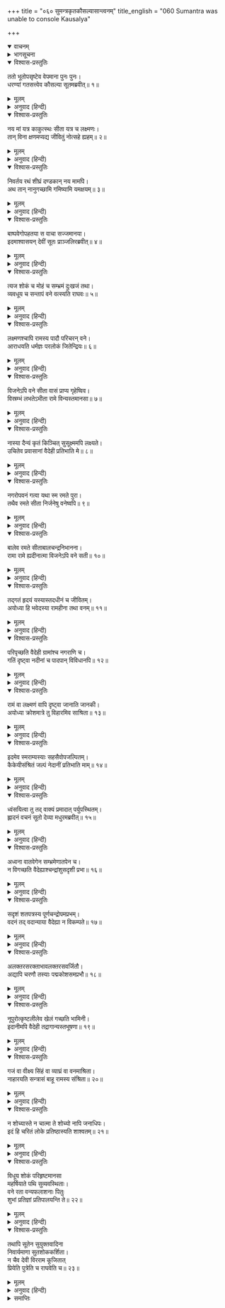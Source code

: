 +++
title = "०६० सुमन्त्रकृतकौसल्यासान्त्वनम्"
title_english = "060 Sumantra was unable to console Kausalya"

+++
<details open><summary>वाचनम्</summary>
<div caption="श्रीराम-हरिसीताराममूर्ति-घनपाठिभ्यां वचनम्" class="audioEmbed" src="https://archive.org/download/Ramayana-recitation-Sriram-harisItArAmamUrti-Ghanapaati-v2/Kanda_2/Kanda_2_AYK-060-Sumanthra_Krutha_Kousalya_Santvanam.mp3"></div>
</details>

<details><summary>भागसूचना</summary>

60. कौसल्याका विलाप और सारथि सुमन्त्रका उन्हें समझाना
</details>

<details open><summary>विश्वास-प्रस्तुतिः</summary>

ततो भूतोपसृष्टेव वेपमाना पुनः पुनः।  
धरण्यां गतसत्त्वेव कौसल्या सूतमब्रवीत्॥ १॥
</details>

<details><summary>मूलम्</summary>

ततो भूतोपसृष्टेव वेपमाना पुनः पुनः।  
धरण्यां गतसत्त्वेव कौसल्या सूतमब्रवीत्॥ १॥
</details>

<details><summary>अनुवाद (हिन्दी)</summary>

तदनन्तर जैसे उनमें भूतका आवेश हो गया हो, इस प्रकार कौसल्या देवी बारंबार काँपने लगीं और अचेत-सी होकर पृथ्वीपर गिर पड़ीं। उसी अवस्थामें उन्होंने सारथिसे कहा—॥ १॥
</details>

<details open><summary>विश्वास-प्रस्तुतिः</summary>

नय मां यत्र काकुत्स्थः सीता यत्र च लक्ष्मणः।  
तान् विना क्षणमप्यद्य जीवितुं नोत्सहे ह्यहम्॥ २॥
</details>

<details><summary>मूलम्</summary>

नय मां यत्र काकुत्स्थः सीता यत्र च लक्ष्मणः।  
तान् विना क्षणमप्यद्य जीवितुं नोत्सहे ह्यहम्॥ २॥
</details>

<details><summary>अनुवाद (हिन्दी)</summary>

‘सुमन्त्र! जहाँ श्रीराम हैं, जहाँ सीता और लक्ष्मण हैं, वहीं मुझे भी पहुँचा दो। मैं उनके बिना अब एक क्षण भी जीवित नहीं रह सकती॥ २॥
</details>

<details open><summary>विश्वास-प्रस्तुतिः</summary>

निवर्तय रथं शीघ्रं दण्डकान् नय मामपि।  
अथ तान् नानुगच्छामि गमिष्यामि यमक्षयम्॥ ३॥
</details>

<details><summary>मूलम्</summary>

निवर्तय रथं शीघ्रं दण्डकान् नय मामपि।  
अथ तान् नानुगच्छामि गमिष्यामि यमक्षयम्॥ ३॥
</details>

<details><summary>अनुवाद (हिन्दी)</summary>

‘जल्दी रथ लौटाओ और मुझे भी दण्डकारण्यमें ले चलो। यदि मैं उनके पास न जा सकी तो यमलोककी यात्रा करूँगी’॥ ३॥
</details>

<details open><summary>विश्वास-प्रस्तुतिः</summary>

बाष्पवेगोपहतया स वाचा सज्जमानया।  
इदमाश्वासयन् देवीं सूतः प्राञ्जलिरब्रवीत्॥ ४॥
</details>

<details><summary>मूलम्</summary>

बाष्पवेगोपहतया स वाचा सज्जमानया।  
इदमाश्वासयन् देवीं सूतः प्राञ्जलिरब्रवीत्॥ ४॥
</details>

<details><summary>अनुवाद (हिन्दी)</summary>

देवी कौसल्याकी बात सुनकर सारथि सुमन्त्रने हाथ जोड़कर उन्हें समझाते हुए आँसुओंके वेगसे अवरुद्ध हुई गद्‍गदवाणीमें कहा—॥ ४॥
</details>

<details open><summary>विश्वास-प्रस्तुतिः</summary>

त्यज शोकं च मोहं च सम्भ्रमं दुःखजं तथा।  
व्यवधूय च सन्तापं वने वत्स्यति राघवः॥ ५॥
</details>

<details><summary>मूलम्</summary>

त्यज शोकं च मोहं च सम्भ्रमं दुःखजं तथा।  
व्यवधूय च सन्तापं वने वत्स्यति राघवः॥ ५॥
</details>

<details><summary>अनुवाद (हिन्दी)</summary>

‘महारानी! यह शोक, मोह और दुःखजनित व्याकुलता छोड़िये। श्रीरामचन्द्रजी इस समय सारा संताप भूलकर वनमें निवास करते हैं॥ ५॥
</details>

<details open><summary>विश्वास-प्रस्तुतिः</summary>

लक्ष्मणश्चापि रामस्य पादौ परिचरन् वने।  
आराधयति धर्मज्ञः परलोकं जितेन्द्रियः॥ ६॥
</details>

<details><summary>मूलम्</summary>

लक्ष्मणश्चापि रामस्य पादौ परिचरन् वने।  
आराधयति धर्मज्ञः परलोकं जितेन्द्रियः॥ ६॥
</details>

<details><summary>अनुवाद (हिन्दी)</summary>

‘धर्मज्ञ एवं जितेन्द्रिय लक्ष्मण भी उस वनमें श्रीरामचन्द्रजीके चरणोंकी सेवा करते हुए अपना परलोक बना रहे हैं॥ ६॥
</details>

<details open><summary>विश्वास-प्रस्तुतिः</summary>

विजनेऽपि वने सीता वासं प्राप्य गृहेष्विव।  
विस्रम्भं लभतेऽभीता रामे विन्यस्तमानसा॥ ७॥
</details>

<details><summary>मूलम्</summary>

विजनेऽपि वने सीता वासं प्राप्य गृहेष्विव।  
विस्रम्भं लभतेऽभीता रामे विन्यस्तमानसा॥ ७॥
</details>

<details><summary>अनुवाद (हिन्दी)</summary>

‘सीताका मन भगवान् श्रीराममें ही लगा हुआ है। इसलिये निर्जन वनमें रहकर भी घरकी ही भाँति प्रेम एवं प्रसन्नता पाती तथा निर्भय रहती हैं॥ ७॥
</details>

<details open><summary>विश्वास-प्रस्तुतिः</summary>

नास्या दैन्यं कृतं किञ्चित् सुसूक्ष्ममपि लक्ष्यते।  
उचितेव प्रवासानां वैदेही प्रतिभाति मे॥ ८॥
</details>

<details><summary>मूलम्</summary>

नास्या दैन्यं कृतं किञ्चित् सुसूक्ष्ममपि लक्ष्यते।  
उचितेव प्रवासानां वैदेही प्रतिभाति मे॥ ८॥
</details>

<details><summary>अनुवाद (हिन्दी)</summary>

‘वनमें रहनेके कारण उनके मनमें कुछ थोड़ा-सा भी दुःख नहीं दिखायी देता। मुझे तो ऐसा प्रतीत होता है, मानो विदेहराजकुमारी सीताको परदेशमें रहनेका पहलेसे ही अभ्यास हो॥ ८॥
</details>

<details open><summary>विश्वास-प्रस्तुतिः</summary>

नगरोपवनं गत्वा यथा स्म रमते पुरा।  
तथैव रमते सीता निर्जनेषु वनेष्वपि॥ ९॥
</details>

<details><summary>मूलम्</summary>

नगरोपवनं गत्वा यथा स्म रमते पुरा।  
तथैव रमते सीता निर्जनेषु वनेष्वपि॥ ९॥
</details>

<details><summary>अनुवाद (हिन्दी)</summary>

‘जैसे यहाँ नगरके उपवनमें जाकर वे पहले घूमा करती थीं, उसी प्रकार निर्जन वनमें भी सीता सानन्द विचरती हैं॥ ९॥
</details>

<details open><summary>विश्वास-प्रस्तुतिः</summary>

बालेव रमते सीताबालचन्द्रनिभानना।  
रामा रामे ह्यदीनात्मा विजनेऽपि वने सती॥ १०॥
</details>

<details><summary>मूलम्</summary>

बालेव रमते सीताबालचन्द्रनिभानना।  
रामा रामे ह्यदीनात्मा विजनेऽपि वने सती॥ १०॥
</details>

<details><summary>अनुवाद (हिन्दी)</summary>

‘पूर्ण चन्द्रमाके समान मनोहर मुखवाली रमणी-शिरोमणि उदारहृदया सती-साध्वी सीता उस निर्जन वनमें भी श्रीरामके समीप बालिकाके समान खेलती और प्रसन्न रहती हैं॥ १०॥
</details>

<details open><summary>विश्वास-प्रस्तुतिः</summary>

तद‍्गतं हृदयं यस्यास्तदधीनं च जीवितम्।  
अयोध्या हि भवेदस्या रामहीना तथा वनम्॥ ११॥
</details>

<details><summary>मूलम्</summary>

तद‍्गतं हृदयं यस्यास्तदधीनं च जीवितम्।  
अयोध्या हि भवेदस्या रामहीना तथा वनम्॥ ११॥
</details>

<details><summary>अनुवाद (हिन्दी)</summary>

‘उनका हृदय श्रीराममें ही लगा हुआ है। उनका जीवन भी श्रीरामके ही अधीन है, अतः रामके बिना अयोध्या भी उनके लिये वनके समान ही होगी (और श्रीरामके साथ रहनेपर वे वनमें भी अयोध्याके समान ही सुखका अनुभव करेंगी)॥ ११॥
</details>

<details open><summary>विश्वास-प्रस्तुतिः</summary>

परिपृच्छति वैदेही ग्रामांश्च नगराणि च।  
गतिं दृष्ट्वा नदीनां च पादपान् विविधानपि॥ १२॥
</details>

<details><summary>मूलम्</summary>

परिपृच्छति वैदेही ग्रामांश्च नगराणि च।  
गतिं दृष्ट्वा नदीनां च पादपान् विविधानपि॥ १२॥
</details>

<details><summary>अनुवाद (हिन्दी)</summary>

‘विदेहनन्दिनी सीता मार्गमें मिलनेवाले गाँवों, नगरों, नदियोंके प्रवाहों और नाना प्रकारके वृक्षोंको देखकर उनका परिचय पूछा करती हैं॥ १२॥
</details>

<details open><summary>विश्वास-प्रस्तुतिः</summary>

रामं वा लक्ष्मणं वापि दृष्ट्वा जानाति जानकी।  
अयोध्या क्रोशमात्रे तु विहारमिव साश्रिता॥ १३॥
</details>

<details><summary>मूलम्</summary>

रामं वा लक्ष्मणं वापि दृष्ट्वा जानाति जानकी।  
अयोध्या क्रोशमात्रे तु विहारमिव साश्रिता॥ १३॥
</details>

<details><summary>अनुवाद (हिन्दी)</summary>

‘श्रीराम और लक्ष्मणको अपने पास देखकर जानकीको यही जान पड़ता है कि मैं अयोध्यासे एक कोसकी दूरीपर मानो घूमने-फिरनेके लिये ही आयी हूँ॥
</details>

<details open><summary>विश्वास-प्रस्तुतिः</summary>

इदमेव स्मराम्यस्याः सहसैवोपजल्पितम्।  
कैकेयीसंश्रितं जल्पं नेदानीं प्रतिभाति माम्॥ १४॥
</details>

<details><summary>मूलम्</summary>

इदमेव स्मराम्यस्याः सहसैवोपजल्पितम्।  
कैकेयीसंश्रितं जल्पं नेदानीं प्रतिभाति माम्॥ १४॥
</details>

<details><summary>अनुवाद (हिन्दी)</summary>

‘सीताके सम्बन्धमें मुझे इतना ही स्मरण है। उन्होंने कैकेयीको लक्ष्य करके जो सहसा कोई बात कह दी थी, वह इस समय मुझे याद नहीं आ रही है’॥
</details>

<details open><summary>विश्वास-प्रस्तुतिः</summary>

ध्वंसयित्वा तु तद् वाक्यं प्रमादात् पर्युपस्थितम्।  
ह्लादनं वचनं सूतो देव्या मधुरमब्रवीत्॥ १५॥
</details>

<details><summary>मूलम्</summary>

ध्वंसयित्वा तु तद् वाक्यं प्रमादात् पर्युपस्थितम्।  
ह्लादनं वचनं सूतो देव्या मधुरमब्रवीत्॥ १५॥
</details>

<details><summary>अनुवाद (हिन्दी)</summary>

इस प्रकार भूलसे निकली हुई कैकेयीविषयक उस बातको पलटकर सारथि सुमन्त्रने देवी कौसल्याके हृदयको आह्लाद प्रदान करनेवाला मधुर वचन कहा—॥ १५॥
</details>

<details open><summary>विश्वास-प्रस्तुतिः</summary>

अध्वना वातवेगेन सम्भ्रमेणातपेन च।  
न विगच्छति वैदेह्याश्चन्द्रांशुसदृशी प्रभा॥ १६॥
</details>

<details><summary>मूलम्</summary>

अध्वना वातवेगेन सम्भ्रमेणातपेन च।  
न विगच्छति वैदेह्याश्चन्द्रांशुसदृशी प्रभा॥ १६॥
</details>

<details><summary>अनुवाद (हिन्दी)</summary>

‘मार्गमें चलनेकी थकावट, वायुके वेग, भयदायक वस्तुओंको देखनेके कारण होनेवाली घबराहट तथा धूपसे भी विदेहराजकुमारीकी चन्द्रकिरणोंके समान कमनीय कान्ति उनसे दूर नहीं होती है॥ १६॥
</details>

<details open><summary>विश्वास-प्रस्तुतिः</summary>

सदृशं शतपत्रस्य पूर्णचन्द्रोपमप्रभम्।  
वदनं तद् वदान्याया वैदेह्या न विकम्पते॥ १७॥
</details>

<details><summary>मूलम्</summary>

सदृशं शतपत्रस्य पूर्णचन्द्रोपमप्रभम्।  
वदनं तद् वदान्याया वैदेह्या न विकम्पते॥ १७॥
</details>

<details><summary>अनुवाद (हिन्दी)</summary>

‘उदारहृदया सीताका विकसित कमलके समान सुन्दर तथा पूर्ण चन्द्रमाके समान आनन्ददायक कान्तिसे युक्त मुख कभी मलिन नहीं होता है॥ १७॥
</details>

<details open><summary>विश्वास-प्रस्तुतिः</summary>

अलक्तरसरक्ताभावलक्तरसवर्जितौ।  
अद्यापि चरणौ तस्याः पद्मकोशसमप्रभौ॥ १८॥
</details>

<details><summary>मूलम्</summary>

अलक्तरसरक्ताभावलक्तरसवर्जितौ।  
अद्यापि चरणौ तस्याः पद्मकोशसमप्रभौ॥ १८॥
</details>

<details><summary>अनुवाद (हिन्दी)</summary>

‘जिनमें महावरके रंग नहीं लग रहे हैं, सीताके वे दोनों चरण आज भी महावरके समान ही लाल तथा कमलकोशके समान कान्तिमान् हैं॥ १८॥
</details>

<details open><summary>विश्वास-प्रस्तुतिः</summary>

नूपुरोत्कृष्टलीलेव खेलं गच्छति भामिनी।  
इदानीमपि वैदेही तद्रागान्यस्तभूषणा॥ १९॥
</details>

<details><summary>मूलम्</summary>

नूपुरोत्कृष्टलीलेव खेलं गच्छति भामिनी।  
इदानीमपि वैदेही तद्रागान्यस्तभूषणा॥ १९॥
</details>

<details><summary>अनुवाद (हिन्दी)</summary>

‘श्रीरामचन्द्रजीके प्रति अनुरागके कारण उन्हींकी प्रसन्नताके लिये जिन्होंने आभूषणोंका परित्याग नहीं किया है, वे विदेहराजकुमारी भामिनी सीता इस समय भी अपने नूपुरोंकी झनकारसे हंसोंके कलनादका तिरस्कार-सा करती हुई लीलाविलासयुक्त गतिसे चलती हैं॥ १९॥
</details>

<details open><summary>विश्वास-प्रस्तुतिः</summary>

गजं वा वीक्ष्य सिंहं वा व्याघ्रं वा वनमाश्रिता।  
नाहारयति सन्त्रासं बाहू रामस्य संश्रिता॥ २०॥
</details>

<details><summary>मूलम्</summary>

गजं वा वीक्ष्य सिंहं वा व्याघ्रं वा वनमाश्रिता।  
नाहारयति सन्त्रासं बाहू रामस्य संश्रिता॥ २०॥
</details>

<details><summary>अनुवाद (हिन्दी)</summary>

‘वे श्रीरामचन्द्रजीके बाहुबलका भरोसा करके वनमें रहती हैं और हाथी, बाघ अथवा सिंहको भी देखकर कभी भय नहीं मानती हैं॥ २०॥
</details>

<details open><summary>विश्वास-प्रस्तुतिः</summary>

न शोच्यास्ते न चात्मा ते शोच्यो नापि जनाधिपः।  
इदं हि चरितं लोके प्रतिष्ठास्यति शाश्वतम्॥ २१॥
</details>

<details><summary>मूलम्</summary>

न शोच्यास्ते न चात्मा ते शोच्यो नापि जनाधिपः।  
इदं हि चरितं लोके प्रतिष्ठास्यति शाश्वतम्॥ २१॥
</details>

<details><summary>अनुवाद (हिन्दी)</summary>

‘अतः आप श्रीराम, लक्ष्मण अथवा सीताके लिये शोक न करें, अपने और महाराजके लिये भी चिन्ता छोड़ें। श्रीरामचन्द्रजीका यह पावन चरित्र संसारमें सदा ही स्थिर रहेगा॥ २१॥
</details>

<details open><summary>विश्वास-प्रस्तुतिः</summary>

विधूय शोकं परिहृष्टमानसा  
महर्षियाते पथि सुव्यवस्थिताः।  
वने रता वन्यफलाशनाः पितुः  
शुभां प्रतिज्ञां प्रतिपालयन्ति ते॥ २२॥
</details>

<details><summary>मूलम्</summary>

विधूय शोकं परिहृष्टमानसा  
महर्षियाते पथि सुव्यवस्थिताः।  
वने रता वन्यफलाशनाः पितुः  
शुभां प्रतिज्ञां प्रतिपालयन्ति ते॥ २२॥
</details>

<details><summary>अनुवाद (हिन्दी)</summary>

‘वे तीनों ही शोक छोड़कर प्रसन्नचित्त हो महर्षियोंके मार्गपर दृढ़तापूर्वक स्थित हैं और वनमें रहकर फल-मूलका भोजन करते हुए पिताकी उत्तम प्रतिज्ञाका पालन कर रहे हैं’॥ २२॥
</details>

<details open><summary>विश्वास-प्रस्तुतिः</summary>

तथापि सूतेन सुयुक्तवादिना  
निवार्यमाणा सुतशोककर्शिता।  
न चैव देवी विरराम कूजितात्  
प्रियेति पुत्रेति च राघवेति च॥ २३॥
</details>

<details><summary>मूलम्</summary>

तथापि सूतेन सुयुक्तवादिना  
निवार्यमाणा सुतशोककर्शिता।  
न चैव देवी विरराम कूजितात्  
प्रियेति पुत्रेति च राघवेति च॥ २३॥
</details>

<details><summary>अनुवाद (हिन्दी)</summary>

इस प्रकार युक्तियुक्त वचन कहकर सारथि सुमन्त्रने पुत्रशोकसे पीड़ित हुई कौसल्याको चिन्ता करने और रोनेसे रोका तो भी देवी कौसल्या विलापसे विरत न हुईं । वे ‘हा प्यारे!’ ‘हा पुत्र!’ और ‘हा रघुनन्दन!’ की रट लगाती हुई करुण क्रन्दन करती ही रहीं॥ २३॥
</details>

<details><summary>समाप्तिः</summary>

इत्यार्षे श्रीमद्रामायणे वाल्मीकीये आदिकाव्येऽयोध्याकाण्डे षष्टितमः सर्गः॥ ६०॥  
इस प्रकार श्रीवाल्मीकिनिर्मित आर्षरामायण आदिकाव्यके अयोध्याकाण्डमें साठवाँ सर्ग पूरा हुआ॥ ६०॥
</details>

